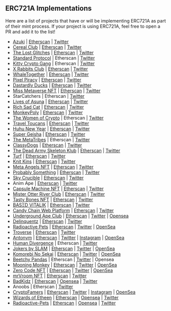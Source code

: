 ## ERC721A Implementations

Here are a list of projects that have or will be implementing ERC721A as part of their mint process. If your project is using ERC721A, feel free to open a PR and add it to the list!

- [Azuki](https://www.azuki.com/) | [Etherscan](https://etherscan.io/address/0xed5af388653567af2f388e6224dc7c4b3241c544) | [Twitter](https://twitter.com/AzukiZen) 
- [Cereal Club](https://www.cerealclub.io/) | [Etherscan](https://etherscan.io/address/0x9e8b85dbb082255bd81c5b25323b694bc799a616) | [Twitter](https://twitter.com/cerealclubnft)
- [The Lost Glitches](https://playlostglitches.com/) | [Etherscan](https://etherscan.io/address/0x8460bb8eb1251a923a31486af9567e500fc2f43f) | [Twitter](https://twitter.com/TheLostGlitches)
- [Standard Protocol](https://standard.tech/) | Etherscan | [Twitter](https://twitter.com/standardweb3)
- [Kitty Crypto Gang](https://www.kittycryptogang.com/) | Etherscan | [Twitter](https://twitter.com/KittyCryptoGang)
- [X Rabbits Club](https://xrabbits.club/) | [Etherscan](https://etherscan.io/address/0x534d37c630b7e4d2a6c1e064f3a2632739e9ee04) | [Twitter](https://twitter.com/XRabbitsClub)
- [WhaleTogether](https://whaletogether.com/) | [Etherscan](https://etherscan.io/address/0x417737d49a175D62625154262d8569D3890425ae) | [Twitter](https://twitter.com/WhaleTogether)
- [Pixel Piracy](https://pixelpiracy.io/) | [Etherscan](https://etherscan.io/address/0x1af1f96e6cbf2a038b056acac1603170f9967cb5) | [Twitter](https://twitter.com/pixelpiracynft)
- [Dastardly Ducks](https://www.dastardlyducks.com) | [Etherscan](https://etherscan.io/address/0x5472896e283ebcb13924c659c9db594aa9dc05a4#code) | [Twitter](https://www.twitter.com/dastardlyducks)
- [Miss Metaverse NFT](https://www.missmetaverse.io/) | [Etherscan](https://etherscan.io/address/0xdE1Ba923233Fa1736992F7d5824C3B086b86f67c) | [Twitter](https://twitter.com/MissMetaNFT)
- StarCatchers | Etherscan | [Twitter](https://twitter.com/StarcatchersNFT/)
- [Lives of Asuna](https://livesofasuna.com/) | [Etherscan](https://etherscan.io/address/0xaf615b61448691fc3e4c61ae4f015d6e77b6cca8) | [Twitter](https://twitter.com/LivesOfAsuna)
- [Rich Sad Cat](https://richsadcat.xyz/) | [Etherscan](https://etherscan.io/address/0x8dCCd0ac948d4dd262fBD0e679c3d54677F56B34) | [Twitter](https://twitter.com/richsadcatnft)
- [MonkeyPoly](http://monkeypoly.com/) | [Etherscan](https://etherscan.io/address/0xc3d39585afC382527b9192C9032f443524b46457) | [Twitter](https://twitter.com/themonkeypoly)
- [The Women of Crypto](https://womenofcrypto.io/) | Etherscan | [Twitter](https://twitter.com/womenofcrypto_)
- [Travel Toucans](https://www.travelToucans.com/) | [Etherscan](https://etherscan.io/address/0xb5e629966f7c47c7a020486b59ec1fda03911d28) | [Twitter](https://twitter.com/TravelToucans)
- [Huhu New Year](https://huhunft.com) | [Etherscan](https://etherscan.io/address/0x1c69a454bd92974ffaf67a8a5203dd8223d8fd37) | [Twitter](https://twitter.com/HuhuNFT)
- [Super Geisha](https://www.supergeisha.io/) | [Etherscan](https://etherscan.io/address/0x2afb30418504d3c6ecfa2cb40012804e52ced20a) | [Twitter](https://twitter.com/CryptoGeisha)
- [The MetaTribes](https://themetatribes.com/) | Etherscan | [Twitter](https://twitter.com/themetatribes)
- [ClassyDogs](https://classydogs.io/) | [Etherscan](https://etherscan.io/address/0xe317e1386fbf3d425f0523b484c504ce2125724c) | [Twitter](https://twitter.com/Classy_dogs)
- [The Dead Army Skeleton Klub](https://www.thedeadarmyskeletonklub.army/) | [Etherscan](https://etherscan.io/address/0x19d84b2a4b21910339af097a1bddb48682d6f47d#code) | [Twitter](https://twitter.com/The_DASK)
- [Turf](https://turf.dev/) | [Etherscan](https://etherscan.io/address/0x55d89273143de3de00822c9271dbcbd9b44b44c6) | [Twitter](https://twitter.com/turfnft)
- [Knit Kins](https://knitkins.com) | [Etherscan](https://etherscan.io/address/0xD0A8bD7933d9C607b3FBBa7213e67b79e9bd07F6) | [Twitter](https://twitter.com/KnitKinsNFT)
- [Meta Angels NFT](https://www.metaangelsnft.com) | [Etherscan](https://etherscan.io/address/0xaD265Ab9B99296364F13Ce5b8B3e8d0998778bfb) | [Twitter](https://twitter.com/meta_angels)
- [Probably Something](https://probablysomething.io/) | [Etherscan](https://etherscan.io/address/0x0e6c54bdf6bfc75777c23dd2b7504d82b484582a) | [Twitter](https://twitter.com/ProblySomething)
- [Sky Crucible](https://skycrucible.xyz) | [Etherscan](https://etherscan.io/address/0x25a4f45d88b6d48a2ec2c87f5ef7f6af65db9d8e) | [Twitter](https://twitter.com/SkyCrucible) 
- Anim Ape | [Etherscan](https://etherscan.io/address/0xc4f44b646353b1a07053ebc939954f62d35c80b8) | [Twitter](https://twitter.com/Mysthereum_NFT)
- [Capsule Machine NFT](https://www.capsulemachinenft.com/) | [Etherscan](https://etherscan.io/address/0xc19ced6633f0da7cef642b7a3f6b3ff0bb2465c0) | [Twitter](https://twitter.com/_capsulemachine) 
- [Mister Otter River Club](https://morc.vercel.app/) | [Etherscan](https://etherscan.io/address/0xa8c724a829a48f551950a783c6ec50e728725026) | [Twitter](https://twitter.com/misterotternft) 
- [Tasty Bones NFT](https://tastybones.xyz/) | [Etherscan](https://etherscan.io/address/0x1b79c7832ed9358E024F9e46E9c8b6f56633691B) | [Twitter](https://twitter.com/tastybonesnft) 
- [BASΞD VITALIK](https://basedvitalik.io/) | [Etherscan](https://etherscan.io/address/0xea2dc6f116a4c3d6a15f06b4e8ad582a07c3dd9c) | [Twitter](https://twitter.com/art101nft) 
- [Candy Chain Web Platform](https://candychain.io) | [Etherscan](https://etherscan.io/address/0x54019e5C4e4fe8d1802cd37B50E707c28A17A5bc) | [Twitter](https://twitter.com/Candy_Chain_)
- [Underground Ape Club](https://undergroundape.club/) | [Etherscan](https://etherscan.io/address/0xB94b38fCb227350989f95F54F54f43b5Fcc3ccff) | [Twitter](https://twitter.com/undergroundapes) | [Opensea](https://opensea.io/collection/uacofficial)
- [Delinquentz](https://delinquentz.io/) | [Etherscan](https://etherscan.io/address/0xE4Ee205AF5113e479A0F2FBd25be2eF0C17f952d) | [Twitter](https://twitter.com/dlnqntz) 
- [Radioactive Pets](https://radioactivepunks.xyz/) | [Etherscan](https://etherscan.io/address/0x3a7E7b26f779DE6D12A675caa34419625Aa67159#code) | [Twitter](https://twitter.com/glowingpunks) | [OpenSea](https://opensea.io/collection/radioactive-pets)
- [Troverse](https://troverse.io/) | [Etherscan](https://etherscan.io/address/0x762bc5880f128dcac29cffdde1cf7ddf4cfc39ee) | [Twitter](https://twitter.com/TroverseNFT) 
- [Antonym](https://www.antonymnft.com/) | [Etherscan](https://etherscan.io/address/0x7e3Ef31186D1BEc0D3f35aD701D065743B84C790) | [Twitter](https://twitter.com/AntonymNFT) | [Instagram](https://www.instagram.com/antonym.eth/) | [OpenSea](https://opensea.io/collection/antonymgenesis)
- [Human Divergence](https://www.humandivergence.com) | Etherscan | [Twitter](https://twitter.com/humandivergence)
- [Jokers by SLAM](https://slamjokers.com/) | [Etherscan](https://etherscan.io/address/0xe52f3274779d59e98d5876cf24d263cdf1e5c290) | [Twitter](https://twitter.com/jokersbyslam) | [OpenSea](https://opensea.io/collection/slamjokers)
- [Komorebi No Sekai](https://komorebinosekai.com/) | [Etherscan](https://etherscan.io/address/0x675cddac819d41c37331644047508822d764abed) | [Twitter](https://twitter.com/KomorebiNoSekai) | [OpenSea](https://opensea.io/collection/komorebi-no-sekai)
- [Beetchy Pandas](https://www.beetchypandas.club/) | Etherscan | [Twitter](https://twitter.com/BeetchyPandas) | Opensea
- [Mooning Monkey](https://mooningmonkey.com/) | [Etherscan](https://etherscan.io/address/0x6206d330d018cfdca00c7e9e210c79d51c6b1d07) | [Twitter](https://twitter.com/MooningMonkeys) | [OpenSea](https://opensea.io/collection/officialmooningmonkey)
- [Zero Code NFT](https://zerocodenft.com/) | [Etherscan](https://etherscan.io/address/0x34eca06db779169003117e8999b5e008086f4cc3) | [Twitter](https://twitter.com/zero_code_nft) | [OpenSea](https://opensea.io/collection/zerocodenft)
- [mrVroom NFT](https://mrvroomnft.com/) | [Etherscan](https://etherscan.io/address/0x267CfEe6671C776cBdf10AAdCb90dCD9DB242723) | [Twitter](https://twitter.com/mrvroomnft)
- [BadKidz](https://https://badkidz.ca/) | [Etherscan](https://etherscan.io/address/0x0dcb15683842184925091101cd696e1d58c0d871) | [Opensea](https://opensea.io/collection/badkidz-v2) | [Twitter](https://twitter.com/BadKidz_NFT)
- Anoobs | Etherscan | [Twitter](https://twitter.com/anoobsnft)
- [CryptoFamers](https://www.cryptofamers.io/) | [Etherscan](https://etherscan.io/address/0x496901a8a60218a5c582de36612b8fac84895cd9) | [Twitter](https://twitter.com/CryptoFamers) | [Instagram](https://www.instagram.com/cryptofamers/) | [OpenSea](https://opensea.io/collection/cryptofamers)
- [Wizards of Etheen](https://https://wizardsofetheen.com/) | [Etherscan](https://etherscan.io/address/0x5139cfee9e8533d9f52be27be183ec60c7222274) | [Opensea](https://opensea.io/collection/the-wizards-of-etheen) | [Twitter](https://twitter.com/WizardsOfEtheen)
- [Radioactive-Pets](https://radioactivepunks.xyz/) | [Etherscan](https://etherscan.io/address/0x3a7e7b26f779de6d12a675caa34419625aa67159) | [Opensea](https://opensea.io/collection/radioactive-pets) | [Twitter](https://twitter.com/GlowingPunks)
